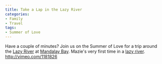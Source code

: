 ```yaml
---
title: Take a Lap in the Lazy River
categories:
- Family
- Travel
tags:
- Summer of Love
---
```


Have a couple of minutes? Join us on the Summer of Love for a trip around the [Lazy River](http://maps.google.com/maps?f=q&hl=en&geocode=&q=mandalay+bay,+las+vegas&ie=UTF8&ll=36.090142,-115.176544&spn=0.001242,0.001658&t=h&z=19) at [Mandalay Bay](http://www.mandalaybay.com/). Mazie's very first time in a [lazy river](http://en.wikipedia.org/wiki/Lazy_river).
http://vimeo.com/1181826
